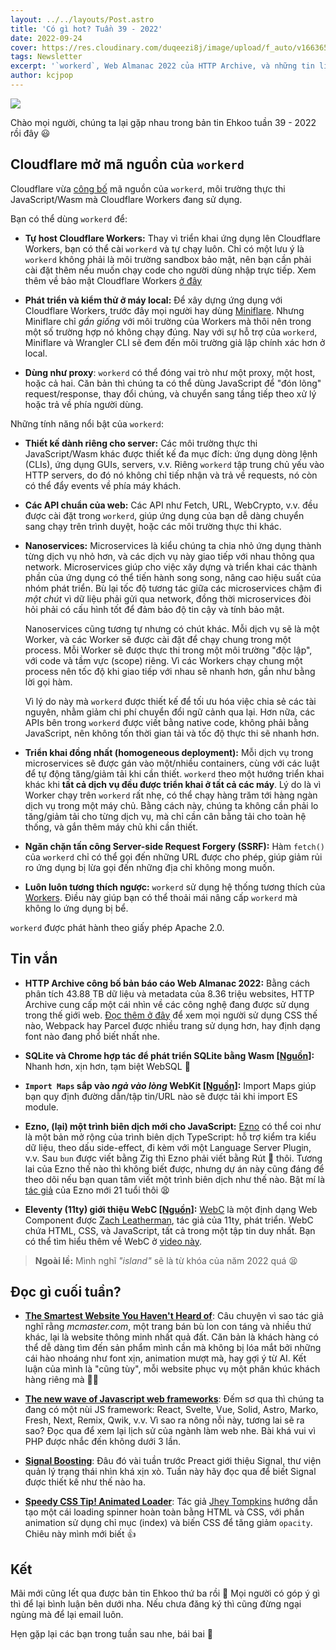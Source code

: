 ```yaml
---
layout: ../../layouts/Post.astro
title: 'Có gì hot? Tuần 39 - 2022'
date: 2022-09-24
cover: https://res.cloudinary.com/duqeezi8j/image/upload/f_auto/v1663658758/ehkoo/w38-2022.png
tags: Newsletter
excerpt: '`workerd`, Web Almanac 2022 của HTTP Archive, và những tin linh tinh khác'
author: kcjpop
---
```


![](https://res.cloudinary.com/duqeezi8j/image/upload/f_auto/v1663658758/ehkoo/w38-2022.png)

Chào mọi người, chúng ta lại gặp nhau trong bản tin Ehkoo tuần 39 - 2022 rồi đây 😃

## Cloudflare mở mã nguồn của `workerd`

Cloudflare vừa [công bố](https://blog.cloudflare.com/workerd-open-source-workers-runtime/) mã nguồn của `workerd`, môi trường thực thi JavaScript/Wasm mà Cloudflare Workers đang sử dụng.

Bạn có thể dùng `workerd` để:

- **Tự host Cloudflare Workers:** Thay vì triển khai ứng dụng lên Cloudflare Workers, bạn có thể cài `workerd` và tự chạy luôn. Chỉ có một lưu ý là `workerd` không phải là môi trường sandbox bảo mật, nên bạn cần phải cài đặt thêm nếu muốn chạy code cho người dùng nhập trực tiếp. Xem thêm về bảo mật Cloudflare Workers [ở đây](https://blog.cloudflare.com/mitigating-spectre-and-other-security-threats-the-cloudflare-workers-security-model/)

- **Phát triển và kiểm thử ở máy local:** Để xây dựng ứng dụng với Cloudflare Workers, trước đây mọi người hay dùng [Miniflare](https://miniflare.dev/). Nhưng Miniflare chỉ _gần giống_ với môi trường của Workers mà thôi nên trong một số trường hợp nó không chạy đúng. Nay với sự hỗ trợ của `workerd`, Miniflare và Wrangler CLI sẽ đem đến môi trường giả lập chính xác hơn ở local.

- **Dùng như proxy**: `workerd` có thể đóng vai trò như một proxy, một host, hoặc cả hai. Căn bản thì chúng ta có thể dùng JavaScript để "đón lõng" request/response, thay đổi chúng, và chuyển sang tầng tiếp theo xử lý hoặc trả về phía người dùng.

Những tính năng nổi bật của `workerd`:

- **Thiết kế dành riêng cho server:** Các môi trường thực thi JavaScript/Wasm khác được thiết kế đa mục đích: ứng dụng dòng lệnh (CLIs), ứng dụng GUIs, servers, v.v. Riêng `workerd` tập trung chủ yếu vào HTTP servers, do đó nó không chỉ tiếp nhận và trả về requests, nó còn có thể đẩy events về phía máy khách.

- **Các API chuẩn của web:** Các API như Fetch, URL, WebCrypto, v.v. đều được cài đặt trong `workerd`, giúp ứng dụng của bạn dễ dàng chuyển sang chạy trên trình duyệt, hoặc các môi trường thực thi khác.

- **Nanoservices:** Microservices là kiểu chúng ta chia nhỏ ứng dụng thành từng dịch vụ nhỏ hơn, và các dịch vụ này giao tiếp với nhau thông qua network. Microservices giúp cho việc xây dựng và triển khai các thành phần của ứng dụng có thể tiến hành song song, nâng cao hiệu suất của nhóm phát triển. Bù lại tốc độ tương tác giữa các microservices chậm đi _một chút_ vì dữ liệu phải gửi qua network, đồng thời microservices đòi hỏi phải có cấu hình tốt để đảm bảo độ tin cậy và tính bảo mật.

  Nanoservices cũng tương tự nhưng có chút khác. Mỗi dịch vụ sẽ là một Worker, và các Worker sẽ được cài đặt để chạy chung trong một process. Mỗi Worker sẽ được thực thi trong một môi trường "độc lập", với code và tầm vực (scope) riêng. Vì các Workers chạy chung một process nên tốc độ khi giao tiếp với nhau sẽ nhanh hơn, gần như bằng lời gọi hàm.

  Vì lý do này mà `workerd` được thiết kế để tối ưu hóa việc chia sẻ các tài nguyên, nhằm giảm chi phí chuyển đổi ngữ cảnh qua lại. Hơn nữa, các APIs bên trong `workerd` được viết bằng native code, không phải bằng JavaScript, nên không tốn thời gian tải và tốc độ thực thi sẽ nhanh hơn.

- **Triển khai đồng nhất (homogeneous deployment):** Mỗi dịch vụ trong microservices sẽ được gán vào một/nhiều containers, cùng với các luật để tự động tăng/giảm tải khi cần thiết. `workerd` theo một hướng triển khai khác khi **tất cả dịch vụ đều được triển khai ở tất cả các máy**. Lý do là vì Worker chạy trên `workerd` rất nhẹ, có thể chạy hàng trăm tới hàng ngàn dịch vụ trong một máy chủ. Bằng cách này, chúng ta không cần phải lo tăng/giảm tải cho từng dịch vụ, mà chỉ cần cân bằng tải cho toàn hệ thống, và gắn thêm máy chủ khi cần thiết.

- **Ngăn chặn tấn công Server-side Request Forgery (SSRF):** Hàm `fetch()` của `workerd` chỉ có thể gọi đến những URL được cho phép, giúp giảm rủi ro ứng dụng bị lừa gọi đến những địa chỉ không mong muốn.

- **Luôn luôn tương thích ngược:** `workerd` sử dụng hệ thống tương thích của [Workers](https://blog.cloudflare.com/backwards-compatibility-in-cloudflare-workers/). Điều này giúp bạn có thể thoải mái nâng cấp `workerd` mà không lo ứng dụng bị bể.

`workerd` được phát hành theo giấy phép Apache 2.0.

## Tin vắn

- **HTTP Archive công bố bản báo cáo Web Almanac 2022:** Bằng cách phân tích 43.88 TB dữ liệu và metadata của 8.36 triệu websites, HTTP Archive cung cấp một cái nhìn về các công nghệ đang được sử dụng trong thế giới web. [Đọc thêm ở đây](https://almanac.httparchive.org/en/2022/) để xem mọi người sử dụng CSS thế nào, Webpack hay Parcel được nhiều trang sử dụng hơn, hay định dạng font nào đang phổ biết nhất nhe.

- **SQLite và Chrome hợp tác để phát triển SQLite bằng Wasm [[Nguồn]](https://twitter.com/geoffreylitt/status/1573693207640244229):** Nhanh hơn, xịn hơn, tạm biệt WebSQL 👋

- **`Import Maps` sắp vào _ngả vào lòng_ WebKit [[Nguồn]](https://twitter.com/bramus/status/1573990239605067778):** Import Maps giúp bạn quy định đường dẫn/tập tin/URL nào sẽ được tải khi import ES module.

- **Ezno, (lại) một trình biên dịch mới cho JavaScript:** [Ezno](https://kaleidawave.github.io/posts/introducing-ezno/) có thể coi như là một bản mở rộng của trình biên dịch TypeScript: hỗ trợ kiểm tra kiểu dữ liệu, theo dấu side-effect, đi kèm với một Language Server Plugin, v.v. Sau `bun` được viết bằng Zig thì Ezno phải viết bằng Rút 🦀 thôi. Tương lai của Ezno thế nào thì không biết được, nhưng dự án này cũng đáng để theo dõi nếu bạn quan tâm viết một trình biên dịch như thế nào. Bật mí là [tác giả](https://twitter.com/kaleidawave) của Ezno mới 21 tuổi thôi 😫

- **Eleventy (11ty) giới thiệu WebC [[Nguồn]](https://twitter.com/eleven_ty/status/1574836979681955846):** [WebC](https://github.com/11ty/webc) là một định dạng Web Component được [Zach Leatherman](https://twitter.com/zachleat), tác giả của 11ty, phát triển. WebC chứa HTML, CSS, và JavaScript, tất cả trong một tập tin duy nhất. Bạn có thể tìm hiểu thêm về WebC ở [video này](https://www.youtube.com/watch?v=X-Bpjrkz-V8).

> **Ngoài lề:**
> Mình nghĩ _"island"_ sẽ là từ khóa của năm 2022 quá 😫

## Đọc gì cuối tuần?

- [**The Smartest Website You Haven't Heard of**](https://www.bedelstein.com/post/mcmaster-carr): Câu chuyện vì sao tác giả nghĩ rằng _mcmaster.com_, một trang bán bù lon con táng và nhiều thứ khác, lại là website thông minh nhất quả đất. Căn bản là khách hàng có thể dễ dàng tìm đến sản phẩm mình cần mà không bị lóa mắt bởi những cái hào nhoáng như font xịn, animation mượt mà, hay gợi ý từ AI. Kết luận của mình là "cũng tùy", mỗi website phục vụ một phân khúc khách hàng riêng mà 🤷‍♂️

- [**The new wave of Javascript web frameworks**](https://frontendmastery.com/posts/the-new-wave-of-javascript-web-frameworks/): Đếm sơ qua thì chúng ta đang có một nùi JS framework: React, Svelte, Vue, Solid, Astro, Marko, Fresh, Next, Remix, Qwik, v.v. Vì sao ra nông nỗi này, tương lai sẽ ra sao? Đọc qua để xem lại lịch sử của ngành làm web nhe. Bài khá vui vì PHP được nhắc đến không dưới 3 lần.

- [**Signal Boosting**](https://preactjs.com/blog/signal-boosting/): Đâu đó vài tuần trước Preact giới thiệu Signal, thư viện quản lý trạng thái nhìn khá xịn xò. Tuần này hãy đọc qua để biết Signal được thiết kế như thế nào ha.

- [**Speedy CSS Tip! Animated Loader**](https://web.dev/speedy-css-tip-animated-loader/): Tác giả [Jhey Tompkins](https://twitter.com/jh3yy) hướng dẫn tạo một cái loading spinner hoàn toàn bằng HTML và CSS, với phần animation sử dụng chỉ mục (index) và biến CSS để tăng giảm `opacity`. Chiêu này mình mới biết 👍

## Kết

Mãi mới cũng lết qua được bản tin Ehkoo thứ ba rồi 🥲 Mọi người có góp ý gì thì để lại bình luận bên dưới nha. Nếu chưa đăng ký thì cũng đừng ngại ngùng mà để lại email luôn.

Hẹn gặp lại các bạn trong tuần sau nhe, bái bai 👋
